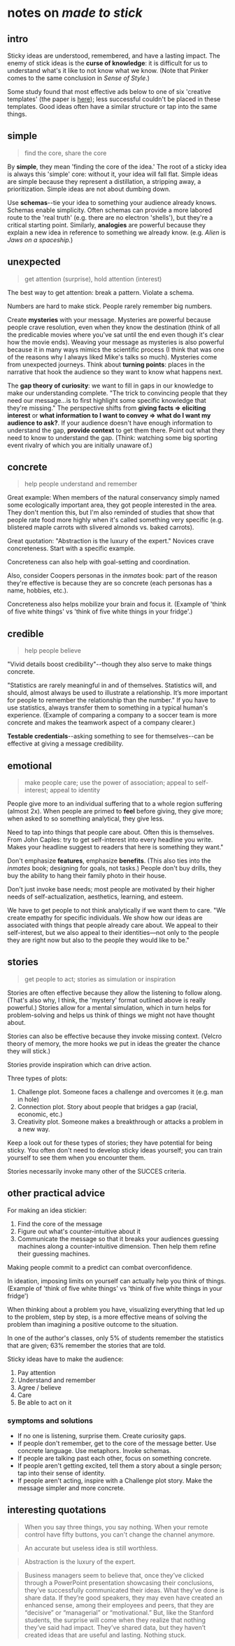 # notes on _made to stick_


## intro

Sticky ideas are understood, remembered, and have a lasting impact. The enemy of stick ideas is the __curse of knowledge__: it is difficult for us to understand what's it like to not know what we know. (Note that Pinker comes to the same conclusion in _Sense of Style_.) 

Some study found that most effective ads below to one of six 'creative templates' (the paper is [here](https://pdfs.semanticscholar.org/0fad/4baf11e8b5a69ad1b039c643cd7d08ac5915.pdf)); less successful couldn't be placed in these templates. Good ideas often have a similar structure or tap into the same things.

## simple

> find the core, share the core

By __simple__, they mean 'finding the core of the idea.' The root of a sticky idea is always this 'simple' core: without it, your idea will fall flat. Simple ideas are simple because they represent a distillation, a stripping away, a prioritization. Simple ideas are not about dumbing down.

Use __schemas__--tie your idea to something your audience already knows. Schemas enable simplicity. Often schemas can provide a more labored route to the 'real truth' (e.g. there are no electron 'shells'), but they're a critical starting point. Similarly, __analogies__ are powerful because they explain a new idea in reference to something we already know. (e.g. _Alien_ is _Jaws on a spaceship._)


## unexpected

> get attention (surprise), hold attention (interest)

The best way to get attention: break a pattern. Violate a schema.

Numbers are hard to make stick. People rarely remember big numbers.

Create **mysteries** with your message. Mysteries are powerful because people crave resolution, even when they know the destination (think of all the predicable movies where you've sat until the end even though it's clear how the movie ends). Weaving your message as mysteries is also powerful because it in many ways mimics the scientific process (I think that was one of the reasons why I always liked Mike's talks so much). Mysteries come from unexpected journeys. Think about __turning points__: places in the narrative that hook the audience so they want to know what happens next.

The __gap theory of curiosity__: we want to fill in gaps in our knowledge to make our understanding complete. "The trick to convincing people that they need our message...is to first highlight some specific knowledge that they're missing." The perspective shifts from __giving facts => eliciting interest__ or __what information to I want to convey => what do I want my audience to ask?__. If your audience doesn't have enough information to understand the gap, __provide context__ to get them there. Point out what they need to know to understand the gap. (Think: watching some big sporting event rivalry of which you are initially unaware of.)

## concrete

> help people understand and remember

Great example: When members of the natural conservancy simply named some ecologically important area, they got people interested in the area. They don't mention this, but I'm also reminded of studies that show that people rate food more highly when it's called something very specific (e.g. blistered maple carrots with slivered almonds vs. baked carrots).

Great quotation: "Abstraction is the luxury of the expert." Novices crave concreteness. Start with a specific example. 

Concreteness can also help with goal-setting and coordination.

Also, consider Coopers personas in the _inmates_ book: part of the reason they're effective is because they are so concrete (each personas has a name, hobbies, etc.).

Concreteness also helps mobilize your brain and focus it. (Example of 'think of five white things' vs 'think of five white things in your fridge'.)


## credible

> help people believe

"Vivid details boost credibility"--though they also serve to make things concrete.

"Statistics are rarely meaningful in and of themselves. Statistics will, and should, almost always be used to illustrate a relationship. It’s more important for people to remember the relationship than the number." If you have to use statistics, always transfer them to something in a typical human's experience. (Example of comparing a company to a soccer team is more concrete and makes the teamwork aspect of a company clearer.)

__Testable credentials__--asking something to see for themselves--can be effective at giving a message credibility.


## emotional

> make people care; use the power of association; appeal to self-interest; appeal to identity

People give more to an individual suffering that to a whole region suffering (almost 2x). When people are primed to __feel__ before giving, they give more; when asked to so something analytical, they give less.

Need to tap into things that people care about. Often this is themselves. From John Caples: try to get self-interest into every headline you write. Makes your headline suggest to readers that here is something they want."

Don't emphasize __features__, emphasize __benefits__. (This also ties into the _inmates_ book; designing for goals, not tasks.) People don't buy drills, they buy the ability to hang their family photo in their house.

Don't just invoke base needs; most people are motivated  by their higher needs of self-actualization, aesthetics, learning, and esteem. 

We have to get people to not think analytically if we want them to care. "We create empathy for specific individuals. We show how our ideas are associated with things that people already care about. We appeal to their self-interest, but we also appeal to their identities—not only to the people they are right now but also to the people they would like to be."

## stories

> get people to act; stories as simulation or inspiration

Stories are often effective because they allow the listening to follow along. (That's also why, I think, the 'mystery' format outlined above is really powerful.) Stories allow for a mental simulation, which in turn helps for problem-solving and helps us think of things we might not have thought about.

Stories can also be effective because they invoke missing context. (Velcro theory of memory, the more hooks we put in ideas the greater the chance they will stick.)

Stories provide inspiration which can drive action.

Three types of plots:

1. Challenge plot. Someone faces a challenge and overcomes it (e.g. man in hole)
2. Connection plot. Story about people that bridges a gap (racial, economic, etc.)
3. Creativity plot. Someone makes a breakthrough or attacks a problem in a new way.

Keep a look out for these types of stories; they have potential for being sticky. You often don't need to develop sticky ideas yourself; you can train yourself to see them when you encounter them.

Stories necessarily invoke many other of the SUCCES criteria.




## other practical advice

For making an idea stickier:

1. Find the core of the message
2. Figure out what's counter-intuitive about it
3. Communicate the message so that it breaks your audiences guessing machines along a counter-intuitive dimension. Then help them refine their guessing machines.

Making people commit to a predict can combat overconfidence.

In ideation, imposing limits on yourself can actually help you think of things. (Example of 'think of five white things' vs 'think of five white things in your fridge')

When thinking about a problem you have, visualizing everything that led up to the problem, step by step, is a more effective means of solving the problem than imagining a positive outcome to the situation.

In one of the author's classes, only 5% of students remember the statistics that are given; 63% remember the stories that are told.

Sticky ideas have to make the audience:

1. Pay attention
2. Understand and remember
3. Agree / believe
4. Care
5. Be able to act on it

### symptoms and solutions

- If no one is listening, surprise them. Create curiosity gaps.
- If people don't remember, get to the core of the message better. Use concrete language. Use metaphors. Invoke schemas.
- If people are talking past each other, focus on something concrete.
- If people aren't getting excited, tell them a story about a single person; tap into their sense of identity.
- If people aren't acting, inspire with a Challenge plot story. Make the message simpler and more concrete.

## interesting quotations


> When you say three things, you say nothing. When your remote control have fifty buttons, you can't change the channel anymore.

> An accurate but useless idea is still worthless.

> Abstraction is the luxury of the expert.

> Business managers seem to believe that, once they’ve clicked through a PowerPoint presentation showcasing their conclusions, they’ve successfully communicated their ideas. What they’ve done is share data. If they’re good speakers, they may even have created an enhanced sense, among their employees and peers, that they are “decisive” or “managerial” or “motivational.” But, like the Stanford students, the surprise will come when they realize that nothing they’ve said had impact. They’ve shared data, but they haven’t created ideas that are useful and lasting. Nothing stuck.

